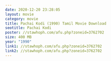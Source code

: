 ```yaml
---
date: 2020-12-20 23:28:05
layout: movie
category: movie
title: Pachai Kodi (1990) Tamil Movie Download
seotitle: Pachai Kodi
poster: //stawhoph.com/afu.php?zoneid=3762702
size: 400 MB
year: "1990"
link1: //stawhoph.com/afu.php?zoneid=3762702
link2: //stawhoph.com/afu.php?zoneid=3762702
---
```

